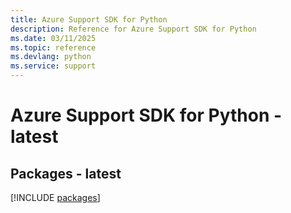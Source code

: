 ```yaml
---
title: Azure Support SDK for Python
description: Reference for Azure Support SDK for Python
ms.date: 03/11/2025
ms.topic: reference
ms.devlang: python
ms.service: support
---
```

# Azure Support SDK for Python - latest
## Packages - latest
[!INCLUDE [packages](support-index.md)]